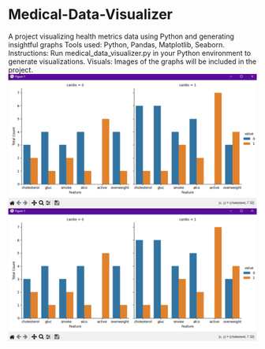 # Medical-Data-Visualizer
A project visualizing health metrics data using Python and generating insightful graphs
Tools used: Python, Pandas, Matplotlib, Seaborn.
Instructions: Run medical_data_visualizer.py in your Python environment to generate visualizations.
Visuals: Images of the graphs will be included in the project.
![Figure 1](images/figure1.png)
![Figure 2](images/figure1.png)
